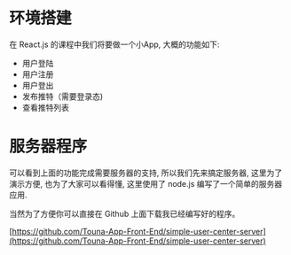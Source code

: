 # 环境搭建

在 React.js 的课程中我们将要做一个小App, 大概的功能如下:

- 用户登陆
- 用户注册
- 用户登出
- 发布推特（需要登录态)
- 查看推特列表


# 服务器程序

可以看到上面的功能完成需要服务器的支持, 所以我们先来搞定服务器, 这里为了演示方便, 也为了大家可以看得懂, 这里使用了 node.js 编写了一个简单的服务器应用.

当然为了方便你可以直接在 Github 上面下载我已经编写好的程序。

[https://github.com/Touna-App-Front-End/simple-user-center-server](https://github.com/Touna-App-Front-End/simple-user-center-server)


# 